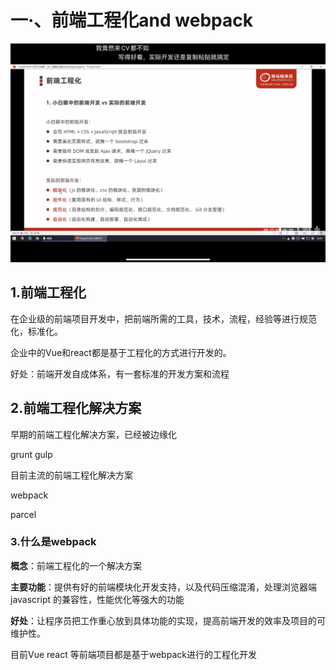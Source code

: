 # 一·、前端工程化and webpack

![](img/前端工程化.png)

## 1.前端工程化

在企业级的前端项目开发中，把前端所需的工具，技术，流程，经验等进行规范化，标准化。

企业中的Vue和react都是基于工程化的方式进行开发的。

好处：前端开发自成体系，有一套标准的开发方案和流程

## 2.前端工程化解决方案

早期的前端工程化解决方案，已经被边缘化

grunt  gulp

目前主流的前端工程化解决方案

webpack

parcel

### 3.什么是webpack

**概念**：前端工程化的一个解决方案

**主要功能**：提供有好的前端模块化开发支持，以及代码压缩混淆，处理浏览器端 javascript 的兼容性，性能优化等强大的功能

**好处**：让程序员把工作重心放到具体功能的实现，提高前端开发的效率及项目的可维护性。

目前Vue react 等前端项目都是基于webpack进行的工程化开发

